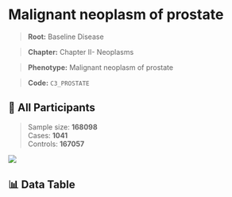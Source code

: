 # Malignant neoplasm of prostate

> **Root:** Baseline Disease  

> **Chapter:** Chapter II- Neoplasms  

> **Phenotype:** Malignant neoplasm of prostate  

> **Code:** `C3_PROSTATE`

## 🧪 All Participants  
> Sample size: **168098**  
> Cases: **1041**  
> Controls: **167057**
<img src="/Sensitive/Figures/ALL/Baseline/C3_PROSTATE.png"/>

## 📊 Data Table
<CsvTableMRF src="/Sensitive/Data/ALL/Baseline/LG_C3_PROSTATE.csv"/>

